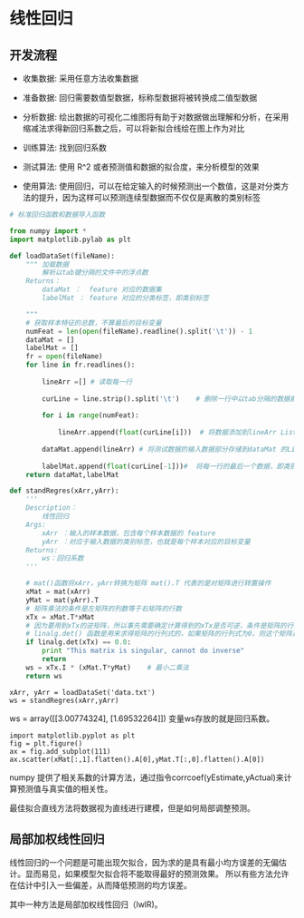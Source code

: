 # 线性回归 
## 开发流程

+ 收集数据: 采用任意方法收集数据

+ 准备数据: 回归需要数值型数据，标称型数据将被转换成二值型数据

+ 分析数据: 绘出数据的可视化二维图将有助于对数据做出理解和分析，在采用缩减法求得新回归系数之后，可以将新拟合线绘在图上作为对比

+ 训练算法: 找到回归系数

+ 测试算法: 使用 R^2 或者预测值和数据的拟合度，来分析模型的效果

+ 使用算法: 使用回归，可以在给定输入的时候预测出一个数值，这是对分类方法的提升，因为这样可以预测连续型数据而不仅仅是离散的类别标签

```python
# 标准回归函数和数据导入函数

from numpy import *
import matplotlib.pylab as plt

def loadDataSet(fileName):                 
    """ 加载数据
        解析以tab键分隔的文件中的浮点数
    Returns：
        dataMat ：  feature 对应的数据集
        labelMat ： feature 对应的分类标签，即类别标签

    """
    # 获取样本特征的总数，不算最后的目标变量 
    numFeat = len(open(fileName).readline().split('\t')) - 1 
    dataMat = []
    labelMat = []
    fr = open(fileName)
    for line in fr.readlines():
       
        lineArr =[] # 读取每一行
        
        curLine = line.strip().split('\t')    # 删除一行中以tab分隔的数据前后的空白符号
       
        for i in range(numFeat): 
                  
            lineArr.append(float(curLine[i]))  # 将数据添加到lineArr List中，每一行数据测试数据组成一个行向量   
           
        dataMat.append(lineArr) # 将测试数据的输入数据部分存储到dataMat 的List中
        
        labelMat.append(float(curLine[-1]))#  将每一行的最后一个数据，即类别，或者叫目标变量存储到labelMat List中
    return dataMat,labelMat
```

```python
def standRegres(xArr,yArr):
    '''
    Description：
        线性回归
    Args:
        xArr ：输入的样本数据，包含每个样本数据的 feature
        yArr ：对应于输入数据的类别标签，也就是每个样本对应的目标变量
    Returns:
        ws：回归系数
    '''

    # mat()函数将xArr，yArr转换为矩阵 mat().T 代表的是对矩阵进行转置操作
    xMat = mat(xArr)
    yMat = mat(yArr).T
    # 矩阵乘法的条件是左矩阵的列数等于右矩阵的行数
    xTx = xMat.T*xMat
    # 因为要用到xTx的逆矩阵，所以事先需要确定计算得到的xTx是否可逆，条件是矩阵的行列式不为0
    # linalg.det() 函数是用来求得矩阵的行列式的，如果矩阵的行列式为0，则这个矩阵是不可逆的，就无法进行接下来的运算                   
    if linalg.det(xTx) == 0.0:
        print "This matrix is singular, cannot do inverse" 
        return 
    ws = xTx.I * (xMat.T*yMat)    # 最小二乘法        
    return ws
```
```
xArr, yArr = loadDataSet('data.txt')
ws = standRegres(xArr,yArr)
```
ws = array([[3.00774324],
        [1.69532264]])
变量ws存放的就是回归系数。
        
```
import matplotlib.pyplot as plt
fig = plt.figure()
ax = fig.add_subplot(111)
ax.scatter(xMat[:,1].flatten().A[0],yMat.T[:,0].flatten().A[0])
```

numpy 提供了相关系数的计算方法，通过指令corrcoef(yEstimate,yActual)来计算预测值与真实值的相关性。

最佳拟合直线方法将数据视为直线进行建模，但是如何局部调整预测。

## 局部加权线性回归

线性回归的一个问题是可能出现欠拟合，因为求的是具有最小均方误差的无偏估计。显而易见，如果模型欠拟合将不能取得最好的预测效果。
所以有些方法允许在估计中引入一些偏差，从而降低预测的均方误差。

其中一种方法是局部加权线性回归（lwlR)。





